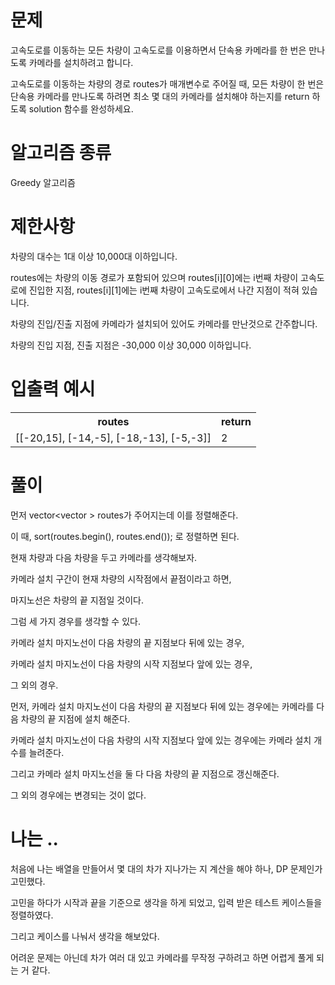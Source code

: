 # 문제

고속도로를 이동하는 모든 차량이 고속도로를 이용하면서 단속용 카메라를 한 번은 만나도록 카메라를 설치하려고 합니다.

고속도로를 이동하는 차량의 경로 routes가 매개변수로 주어질 때, 모든 차량이 한 번은 단속용 카메라를 만나도록 하려면 최소 몇 대의 카메라를 설치해야 하는지를 return 하도록 solution 함수를 완성하세요.

# 알고리즘 종류

Greedy 알고리즘

# 제한사항

차량의 대수는 1대 이상 10,000대 이하입니다.

routes에는 차량의 이동 경로가 포함되어 있으며 routes[i][0]에는 i번째 차량이 고속도로에 진입한 지점, routes[i][1]에는 i번째 차량이 고속도로에서 나간 지점이 적혀 있습니다.

차량의 진입/진출 지점에 카메라가 설치되어 있어도 카메라를 만난것으로 간주합니다.

차량의 진입 지점, 진출 지점은 -30,000 이상 30,000 이하입니다.

# 입출력 예시

<table>
  <tr>
    <th>routes</th>
    <th>return</th>
  </tr>
  <tr>
    <td>[[-20,15], [-14,-5], [-18,-13], [-5,-3]]</td>
    <td>2</td>
  </tr>
</table>

# 풀이

먼저 vector<vector <int>> routes가 주어지는데 이를 정렬해준다.

이 때, sort(routes.begin(), routes.end()); 로 정렬하면 된다.

현재 차량과 다음 차량을 두고 카메라를 생각해보자.

카메라 설치 구간이 현재 차량의 시작점에서 끝점이라고 하면,

마지노선은 차량의 끝 지점일 것이다.

그럼 세 가지 경우를 생각할 수 있다.

카메라 설치 마지노선이 다음 차량의 끝 지점보다 뒤에 있는 경우,

카메라 설치 마지노선이 다음 차량의 시작 지점보다 앞에 있는 경우,

그 외의 경우.

먼저, 카메라 설치 마지노선이 다음 차량의 끝 지점보다 뒤에 있는 경우에는 카메라를 다음 차량의 끝 지점에 설치 해준다.

카메라 설치 마지노선이 다음 차량의 시작 지점보다 앞에 있는 경우에는 카메라 설치 개수를 늘려준다.

그리고 카메라 설치 마지노선을 둘 다 다음 차량의 끝 지점으로 갱신해준다.

그 외의 경우에는 변경되는 것이 없다.

# 나는 ..

처음에 나는 배열을 만들어서 몇 대의 차가 지나가는 지 계산을 해야 하나, DP 문제인가 고민했다.

고민을 하다가 시작과 끝을 기준으로 생각을 하게 되었고, 입력 받은 테스트 케이스들을 정렬하였다.

그리고 케이스를 나눠서 생각을 해보았다.

어려운 문제는 아닌데 차가 여러 대 있고 카메라를 무작정 구하려고 하면 어렵게 풀게 되는 거 같다.
